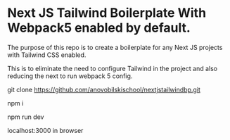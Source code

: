 # Next JS Tailwind Boilerplate With Webpack5 enabled by default.

The purpose of this repo is to create a boilerplate for any Next JS projects with Tailwind CSS enabled. 

This is to eliminate the need to configure Tailwind in the project and also reducing the next to run webpack 5 config.

git clone https://github.com/anovobilskischool/nextjstailwindbp.git 

npm i

npm run dev

localhost:3000 in browser 

